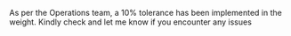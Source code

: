 As per the Operations team, a 10% tolerance has been implemented in the weight. Kindly check and let me know if you encounter any issues